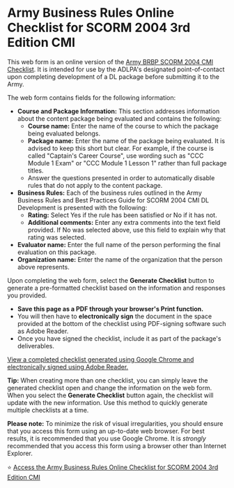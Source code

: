 # Army Business Rules Online Checklist for SCORM 2004 3rd Edition CMI
This web form is an online version of the [Army BRBP SCORM 2004 CMI Checklist](https://tadlp.github.io/brbp/). It is intended for use by the ADLPA's designated point-of-contact upon completing development of a DL package before submitting it to the Army.

The web form contains fields for the following information:

* **Course and Package Information:** This section addresses information about the content package being evaluated and contains the following:
  * **Course name:** Enter the name of the course to which the package being evaluated belongs.
  * **Package name:** Enter the name of the package being evaluated. It is advised to keep this short but clear. For example, if the course is called "Captain's Career Course", use wording such as "CCC Module 1 Exam" or "CCC Module 1 Lesson 1" rather than full package titles.
  * Answer the questions presented in order to automatically disable rules that do not apply to the content package.
* **Business Rules:** Each of the business rules outlined in the Army Business Rules and Best Practices Guide for SCORM 2004 CMI DL Development is presented with the following:
  * **Rating:** Select Yes if the rule has been satisfied or No if it has not.
  * **Additional comments:** Enter any extra comments into the text field provided. If No was selected above, use this field to explain why that rating was selected.
* **Evaluator name:** Enter the full name of the person performing the final evaluation on this package.
* **Organization name:** Enter the name of the organization that the person above represents.

Upon completing the web form, select the **Generate Checklist** button to generate a pre-formatted checklist based on the information and responses you provided.

* **Save this page as a PDF through your browser's Print function.**
* You will then have to **electronically sign** the document in the space provided at the bottom of the checklist using PDF-signing software such as Adobe Reader.
* Once you have signed the checklist, include it as part of the package's deliverables.

[View a completed checklist generated using Google Chrome and electronically signed using Adobe Reader.](examples/BRBP_CCC%20Module%201%20Exam.pdf)

**Tip:** When creating more than one checklist, you can simply leave the generated checklist open and change the information on the web form. When you select the **Generate Checklist** button again, the checklist will update with the new information. Use this method to quickly generate multiple checklists at a time.

**Please note:** To minimize the risk of visual irregularities, you should ensure that you access this form using an up-to-date web browser. For best results, it is recommended that you use Google Chrome. It is *strongly* recommended that you access this form using a browser other than Internet Explorer.

⭐ [Access the Army Business Rules Online Checklist for SCORM 2004 3rd Edition CMI](https://tadlp.github.io/online-br-checklist/)
